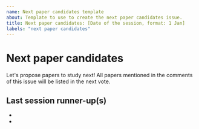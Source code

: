 ```yaml
---
name: Next paper candidates template
about: Template to use to create the next paper candidates issue.
title: Next paper candidates: [Date of the session, format: 1 Jan]
labels: "next paper candidates"
---
```


# Next paper candidates
Let's propose papers to study next! All papers mentioned in the comments of this issue will be listed in the next vote.

## Last session runner-up(s)
-
-
